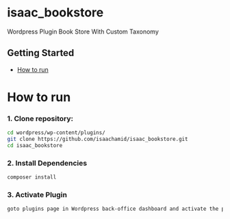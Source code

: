 # isaac_bookstore
Wordpress Plugin Book Store With Custom Taxonomy

## Getting Started
- [How to run](#how-to-run)

# How to run
### 1. Clone repository:
```bash
cd wordpress/wp-content/plugins/
git clone https://github.com/isaachamid/isaac_bookstore.git
cd isaac_bookstore
```
### 2. Install Dependencies
```bash
composer install
```

### 3. Activate Plugin
```bash
goto plugins page in Wordpress back-office dashboard and activate the plugin
```